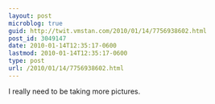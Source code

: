 ```yaml
---
layout: post
microblog: true
guid: http://twit.vmstan.com/2010/01/14/7756938602.html
post_id: 3049147
date: 2010-01-14T12:35:17-0600
lastmod: 2010-01-14T12:35:17-0600
type: post
url: /2010/01/14/7756938602.html
---
```

I really need to be taking more pictures.
